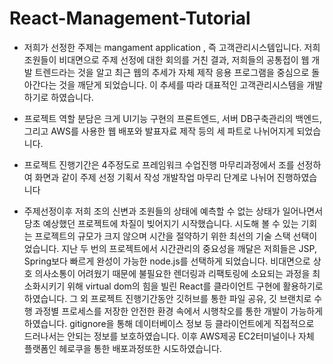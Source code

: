 # React-Management-Tutorial


- 저희가 선정한 주제는 mangament application , 즉 고객관리시스템입니다. 저희 조원들이 비대면으로 주제 선정에 대한 회의를 거친 결과, 저희들의 공통접이 웹 개발 트렌드라는 것을 알고 최근 웹의 추세가 자체 제작 응용 프로그램을 중심으로 돌아간다는 것을 깨닫게 되었습니다. 이 추세를 따라 대표적인 고객관리시스템을 개발하기로 하였습니다.

- 프로젝트 역할 분담은 크게 UI기능 구현의 프론트엔드, 서버 DB구축관리의 백엔드, 그리고 AWS를 사용한 웹 배포와 발표자료 제작 등의 세 파트로 나뉘어지게 되었습니다.

- 프로젝트 진행기간은 4주정도로 프레임워크 수업진행 마무리과정에서 조를 선정하여 화면과 같이 주제 선정 기획서 작성 개발작업 마무리 단계로 나뉘어 진행하였습니다

- 주제선정이후 저희 조의 신변과 조원들의 상태에 예측할 수 없는 상태가 일어나면서 당초 예상했던 프로젝트에 차질이 빚어지기 시작했습니다. 시도해 볼 수 있는 기회는 프로젝트의 규모가 크지 않으며 시간을 절약하기 위한 최선의 기술 스택 선택이었습니다. 지난 두 번의 프로젝트에서 시간관리의 중요성을 깨달은 저희들은 JSP, Spring보다 빠르게 완성이 가능한 node.js를 선택하게 되었습니다. 비대면으로 상호 의사소통이 어려웠기 때문에 불필요한 렌더링과 리팩토링에 소요되는 과정을 최소화시키기 위해 virtual dom의 힘을 빌린 React를 클라이언트 구현에 활용하기로 하였습니다. 그 외 프로젝트 진행기간동안 깃허브를 통한 파일 공유, 깃 브랜치로 수행 과정별 프로세스를 저장한 안전한 환경 속에서 시행착오를 통한 개발이 가능하게 하였습니다. gitignore을 통해 데이터베이스 정보 등 클라이언트에게 직접적으로 드러나서는 안되는 정보를 보호하였습니다. 이후 AWS제공 EC2터미널이나 자체 플랫폼인 헤로쿠을 통한 배포과정또한 시도하였습니다.

